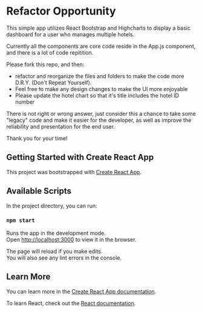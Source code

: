 # Refactor Opportunity

This simple app utilizes React Bootstrap and Highcharts to display a basic dashboard for a user who manages multiple hotels.

Currently all the components are core code reside in the App.js component, and there is a lot of code repitition.

Please fork this repo, and then: 
- refactor and reorganize the files and folders to make the code more D.R.Y. (Don't Repeat Yourself).
- Feel free to make any design changes to make the UI more enjoyable
- Please update the hotel chart so that it's title includes the hotel ID number

There is not right or wrong answer, just consider this a chance to take some "legacy" code and make it easier for the developer, as well as improve the reliability and presentation for the end user.

Thank you for your time!

## Getting Started with Create React App

This project was bootstrapped with [Create React App](https://github.com/facebook/create-react-app).

## Available Scripts

In the project directory, you can run:

### `npm start`

Runs the app in the development mode.\
Open [http://localhost:3000](http://localhost:3000) to view it in the browser.

The page will reload if you make edits.\
You will also see any lint errors in the console.

## Learn More

You can learn more in the [Create React App documentation](https://facebook.github.io/create-react-app/docs/getting-started).

To learn React, check out the [React documentation](https://reactjs.org/).